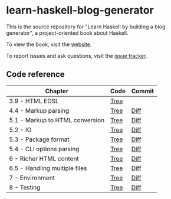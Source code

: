 # learn-haskell-blog-generator

This is the source repository for
"Learn Haskell by building a blog generator",
a project-oriented book about Haskell.

To view the book, visit the [website](https://learn-haskell.blog).

To report issues and ask questions,
visit the [issue tracker](https://github.com/soupi/learn-haskell-blog-generator/issues).

## Code reference

<table>
  <thead>
    <tr>
      <th>Chapter</th>
      <th>Code</th>
      <th>Commit</th>
    </tr>
  </thead>
  <tbody>
    <tr>
      <td>3.9 - HTML EDSL</td>
      <td><a href="https://github.com/soupi/learn-haskell-blog-generator/tree/2a4691de627bcb280e92f3d02a88d5404179dc86">Tree</a></td>
      <td></td>
    </tr>
    <tr>
      <td>4.4 - Markup parsing</td>
      <td><a href="https://github.com/soupi/learn-haskell-blog-generator/tree/9f951a05d4f78cf59190ee4f3cd8de85e1c33bd1">Tree</a></td>
      <td><a href="https://github.com/soupi/learn-haskell-blog-generator/commit/9f951a05d4f78cf59190ee4f3cd8de85e1c33bd1">Diff</a></td>
    </tr>
    <tr>
      <td>5.1 - Markup to HTML conversion</td>
      <td><a href="https://github.com/soupi/learn-haskell-blog-generator/tree/ad34f2264e9114f2d7436ff472c78da47055fcfe">Tree</a></td>
      <td><a href="https://github.com/soupi/learn-haskell-blog-generator/commit/ad34f2264e9114f2d7436ff472c78da47055fcfe">Diff</a></td>
    </tr>
    <tr>
      <td>5.2 - IO</td>
      <td><a href="https://github.com/soupi/learn-haskell-blog-generator/tree/908e7173cf32de5ce8507e43a1fb9124fc5d63f4">Tree</a></td>
      <td><a href="https://github.com/soupi/learn-haskell-blog-generator/commit/908e7173cf32de5ce8507e43a1fb9124fc5d63f4">Diff</a></td>
    </tr>
    <tr>
      <td>5.3 - Package format</td>
      <td><a href="https://github.com/soupi/learn-haskell-blog-generator/tree/8ca58aef80930db82cd20e85f44f5e34e1d74214">Tree</a></td>
      <td><a href="https://github.com/soupi/learn-haskell-blog-generator/commit/8ca58aef80930db82cd20e85f44f5e34e1d74214">Diff</a></td>
    </tr>
    <tr>
      <td>5.4 - CLI options parsing</td>
      <td><a href="https://github.com/soupi/learn-haskell-blog-generator/tree/d0d76aad632fe3abd8701e44db5ba687e0c7ac96">Tree</a></td>
      <td><a href="https://github.com/soupi/learn-haskell-blog-generator/commit/d0d76aad632fe3abd8701e44db5ba687e0c7ac96">Diff</a></td>
    </tr>
    <tr>
      <td>6 - Richer HTML content</td>
      <td><a href="https://github.com/soupi/learn-haskell-blog-generator/tree/110a19029f0be42eb2ac656f5d38356dbf9c5746">Tree</a></td>
      <td><a href="https://github.com/soupi/learn-haskell-blog-generator/commit/110a19029f0be42eb2ac656f5d38356dbf9c5746">Diff</a></td>
    </tr>
    <tr>
      <td>6.5 - Handling multiple files</td>
      <td><a href="https://github.com/soupi/learn-haskell-blog-generator/tree/a08d148d981fa00cb7025f1b651d7b75084dd1ae">Tree</a></td>
      <td><a href="https://github.com/soupi/learn-haskell-blog-generator/commit/a08d148d981fa00cb7025f1b651d7b75084dd1ae">Diff</a></td>
    </tr>
    <tr>
      <td>7 - Environment</td>
      <td><a href="https://github.com/soupi/learn-haskell-blog-generator/tree/f9fe7179fcf0e6c818f6caa860b52e991432dab2">Tree</a></td>
      <td><a href="https://github.com/soupi/learn-haskell-blog-generator/commit/f9fe7179fcf0e6c818f6caa860b52e991432dab2">Diff</a></td>
    </tr>
    <tr>
      <td>8 - Testing</td>
      <td><a href="https://github.com/soupi/learn-haskell-blog-generator/tree/da1615b6e0a2a4ff2728528240d790754853bf02">Tree</a></td>
      <td><a href="https://github.com/soupi/learn-haskell-blog-generator/commit/da1615b6e0a2a4ff2728528240d790754853bf02">Diff</a></td>
    </tr>
  </tbody>
</table>
